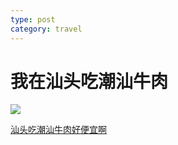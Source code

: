 ```yaml
---
type: post
category: travel
---
```


# 我在汕头吃潮汕牛肉

![](https://i0.hdslb.com/bfs/archive/536f81faa7db4ef642ac97633a5d37ee20205fba.jpg@320w_200h_100Q_1c.webp)

[汕头吃潮汕牛肉好便宜啊](https://www.bilibili.com/video/av27970617)
